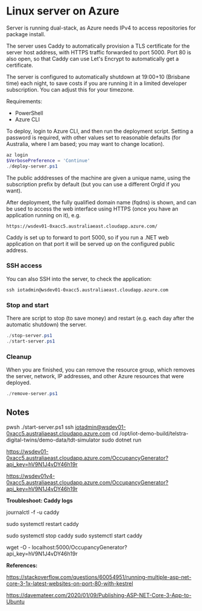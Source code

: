 Linux server on Azure
======================

Server is running dual-stack, as Azure needs IPv4 to access repositories for package install.

The server uses Caddy to automatically provision a TLS certificate for the server host address, with HTTPS traffic forwarded to port 5000. Port 80 is also open, so that Caddy can use Let's Encrypt to automatically get a certificate.

The server is configured to automatically shutdown at 19:00+10 (Brisbane time) each night, to save costs if you are running it
in a limited developer subscription. You can adjust this for your timezone.

Requirements:
* PowerShell
* Azure CLI

To deploy, login to Azure CLI, and then run the deployment script. Setting a password is required, with other values set to
reasonable defaults (for Australia, where I am based; you may want to change location).

```powershell
az login
$VerbosePreference = 'Continue'
./deploy-server.ps1
```

The public adddresses of the machine are given a unique name, using the subscription prefix by default (but you can use a different OrgId if you want).

After deployment, the fully qualified domain name (fqdns) is shown, and can be used to access the web interface using HTTPS (once you have an application running on it), e.g.

```
https://wsdev01-0xacc5.australiaeast.cloudapp.azure.com/
```

Caddy is set up to forward to port 5000, so if you run a .NET web application on that port it will be served up on the configured public address.

### SSH access

You can also SSH into the server, to check the application:

```
ssh iotadmin@wsdev01-0xacc5.australiaeast.cloudapp.azure.com
```


### Stop and start

There are script to stop (to save money) and restart (e.g. each day after the automatic shutdown) the server.

```powershell
./stop-server.ps1
./start-server.ps1
```

### Cleanup

When you are finished, you can remove the resource group, which removes the server, network, IP addresses, and other Azure resources
that were deployed.

```powershell
./remove-server.ps1
```


Notes
-------------------------

pwsh
./start-server.ps1
ssh iotadmin@wsdev01-0xacc5.australiaeast.cloudapp.azure.com
cd /opt/iot-demo-build/telstra-digital-twins/demo-data/tdt-simulator
sudo dotnet run

https://wsdev01-0xacc5.australiaeast.cloudapp.azure.com/OccupancyGenerator?api_key=hV9N1J4vDY46h19r

https://wsdev01v4-0xacc5.australiaeast.cloudapp.azure.com/OccupancyGenerator?api_key=hV9N1J4vDY46h19r


**Troubleshoot: Caddy logs**

journalctl -f -u caddy

sudo systemctl restart caddy

sudo systemctl stop caddy
sudo systemctl start caddy


wget -O - localhost:5000/OccupancyGenerator?api_key=hV9N1J4vDY46h19r


**References:**

https://stackoverflow.com/questions/60054951/running-multiple-asp-net-core-3-1x-latest-websites-on-port-80-with-kestrel

https://davemateer.com/2020/01/09/Publishing-ASP-NET-Core-3-App-to-Ubuntu
